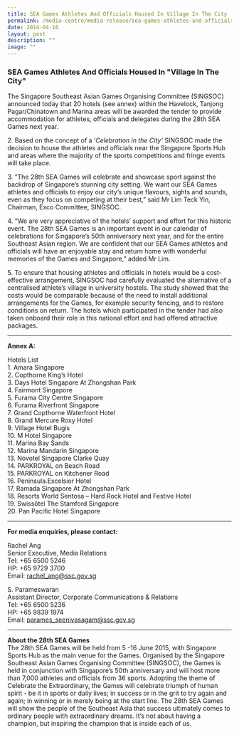 ```yaml
---
title: SEA Games Athletes And Officials Housed In Village In The City
permalink: /media-centre/media-release/sea-games-athletes-and-officials-housed-in-village-in-the-city/
date: 2014-04-16
layout: post
description: ""
image: ""
---
```

### **SEA Games Athletes And Officials Housed In "Village In The City"**

The Singapore Southeast Asian Games Organising Committee (SINGSOC) announced today that 20 hotels (see annex) within the Havelock, Tanjong Pagar/Chinatown and Marina areas will be awarded the tender to provide accommodation for athletes, officials and delegates during the 28th SEA Games next year.

2\. Based on the concept of a ‘_Celebration in the City’_ SINGSOC made the decision to house the athletes and officials near the Singapore Sports Hub and areas where the majority of the sports competitions and fringe events will take place.

3\. “The 28th SEA Games will celebrate and showcase sport against the backdrop of Singapore’s stunning city setting. We want our SEA Games athletes and officials to enjoy our city’s unique flavours, sights and sounds, even as they focus on competing at their best,” said Mr Lim Teck Yin, Chairman, Exco Committee, SINGSOC.

4\. “We are very appreciative of the hotels’ support and effort for this historic event. The 28th SEA Games is an important event in our calendar of celebrations for Singapore’s 50th anniversary next year, and for the entire Southeast Asian region. We are confident that our SEA Games athletes and officials will have an enjoyable stay and return home with wonderful memories of the Games and Singapore,” added Mr Lim.

5\. To ensure that housing athletes and officials in hotels would be a cost-effective arrangement, SINGSOC had carefully evaluated the alternative of a centralised athlete’s village in university hostels. The study showed that the costs would be comparable because of the need to install additional arrangements for the Games, for example security fencing, and to restore conditions on return. The hotels which participated in the tender had also taken onboard their role in this national effort and had offered attractive packages.

---

**Annex A:**
 
 Hotels List<br>
 1\. Amara Singapore <br>
 2\. Copthorne King’s Hotel <br>
 3\. Days Hotel Singapore At Zhongshan Park <br>
 4\. Fairmont Singapore <br>
 5\. Furama City Centre Singapore <br>
 6\. Furama Riverfront Singapore <br>
 7\. Grand Copthorne Waterfront Hotel <br>
 8\. Grand Mercure Roxy Hotel <br>
 9\. Village Hotel Bugis <br>
 10\. M Hotel Singapore <br>
 11\. Marina Bay Sands <br>
 12\. Marina Mandarin Singapore <br>
 13\. Novotel Singapore Clarke Quay <br>
 14\. PARKROYAL on Beach Road <br>
 15\. PARKROYAL on Kitchener Road <br>
 16\. Peninsula.Excelsior Hotel <br>
 17\. Ramada Singapore At Zhongshan Park <br>
 18\. Resorts World Sentosa – Hard Rock Hotel and Festive Hotel <br>
 19\. Swissôtel The Stamford Singapore <br>
 20\. Pan Pacific Hotel Singapore <br>

---

**For media enquiries, please contact:**
<br>

Rachel Ang<br>
Senior Executive, Media Relations<br>
Tel: +65 6500 5246<br>
HP: +65 9729 3700<br>
Email: [rachel_ang@ssc.gov.sg](mailto:rachel_ang@ssc.gov.sg)

S. Parameswaran<br>
Assistant Director, Corporate Communications & Relations<br>
Tel: +65 6500 5236<br>
HP: +65 9839 1974<br>
Email: [parames_seenivasagam@ssc.gov.sg](mailto:parames_seenivasagam@ssc.gov.sg)

---

**About the 28th SEA Games**<br>
The 28th SEA Games will be held from 5 -16 June 2015, with Singapore Sports Hub as the main venue for the Games. Organised by the Singapore Southeast Asian Games Organising Committee (SINGSOC), the Games is held in conjunction with Singapore’s 50th anniversary and will host more than 7,000 athletes and officials from 36 sports. Adopting the theme of Celebrate the Extraordinary, the Games will celebrate triumph of human spirit - be it in sports or daily lives; in success or in the grit to try again and again; in winning or in merely being at the start line. The 28th SEA Games will show the people of the Southeast Asia that success ultimately comes to ordinary people with extraordinary dreams. It’s not about having a champion, but inspiring the champion that is inside each of us.